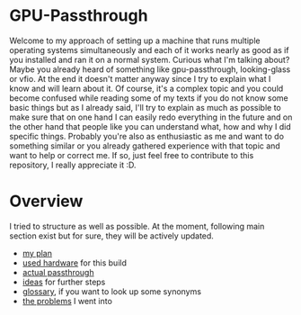 # GPU-Passthrough

Welcome to my approach of setting up a machine that runs multiple operating systems simultaneously and each of it works nearly as good as if you installed and ran it on a normal system. Curious what I'm talking about? Maybe you already heard of something like gpu-passthrough, looking-glass or vfio. At the end it doesn't matter anyway since I try to explain
what I know and will learn about it. Of course, it's a complex topic and you could become confused while reading some of my texts if you do not know some basic things but as I already said, I'll try to explain as much as possible to make sure that on one hand I can easily redo everything in the future and on the other hand that people like you can understand what, how and why I did specific things. Probably you're also as enthusiastic as me and want to do something similar or you already gathered experience with that topic and want to help or correct me. If so, just feel free to contribute to this repository, I really appreciate it :D.

# Overview
I tried to structure as well as possible. At the moment, following main section exist but for sure, they will be actively updated. 
- [my plan](explanations/overview.md)
- [used hardware](hardware) for this build
- [actual passthrough](passthrough)
- [ideas](problems.md) for further steps
- [glossary](explanations/glossary.md), if you want to look up some synonyms
- [the problems](problems.md) I went into
